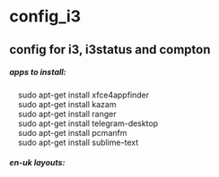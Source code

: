 # config_i3
<h2>config for i3, i3status and compton</h2>

<h5>apps to install:</h5>
&nbsp;&nbsp;&nbsp;&nbsp;sudo apt-get install xfce4appfinder<br />
&nbsp;&nbsp;&nbsp;&nbsp;sudo apt-get install kazam<br />
&nbsp;&nbsp;&nbsp;&nbsp;sudo apt-get install ranger<br />
&nbsp;&nbsp;&nbsp;&nbsp;sudo apt-get install telegram-desktop<br />
&nbsp;&nbsp;&nbsp;&nbsp;sudo apt-get install pcmanfm<br />
&nbsp;&nbsp;&nbsp;&nbsp;sudo apt-get install sublime-text<br />

<h5>en-uk layouts:</h5>
    
	
  
